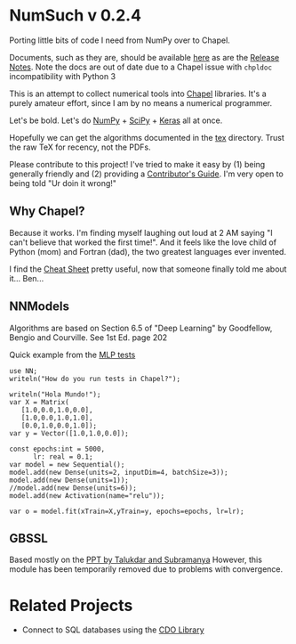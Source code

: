 # NumSuch v 0.2.4
Porting little bits of code I need from NumPy over to Chapel.

Documents, such as they are, should be available [here](https://buddha314.github.io/numsuch/) as are the
[Release Notes](RELEASE.md).  Note the docs are out of date due to a Chapel issue with `chpldoc` incompatibility with Python 3

This is an attempt to collect numerical tools into [Chapel](https://github.com/chapel-lang/chapel) libraries.
It's a purely amateur effort, since I am by no means a numerical programmer.

Let's be bold.  Let's do [NumPy](https://github.com/numpy/numpy) + [SciPy](https://github.com/scipy/scipy) + [Keras](https://keras.io/) all at once.

Hopefully we can get the algorithms documented in the [tex](tex/) directory.  Trust the raw TeX for recency, not the PDFs.

Please contribute to this project!  I've tried to make it easy by (1) being generally friendly and
(2) providing a [Contributor's Guide](CONTRIBUTING.md).  I'm very open to being told "Ur doin it wrong!"

## Why Chapel?

Because it works. I'm finding myself laughing out loud at 2 AM saying "I can't believe that worked the first time!".  And it feels like the love child of Python (mom) and Fortran (dad), the two greatest languages
ever invented.

I find the [Cheat Sheet](http://chapel.cray.com/docs/master/_downloads/quickReference.pdf) pretty useful, now that someone finally told me about it... Ben...

## NNModels

Algorithms are based on Section 6.5 of "Deep Learning" by Goodfellow, Bengio and Courville.  See 1st Ed. page 202

Quick example from the [MLP tests](test/mlp-test.chpl)

```
use NN;
writeln("How do you run tests in Chapel?");

writeln("Hola Mundo!");
var X = Matrix(
   [1.0,0.0,1.0,0.0],
   [1.0,0.0,1.0,1.0],
   [0.0,1.0,0.0,1.0]);
var y = Vector([1.0,1.0,0.0]);

const epochs:int = 5000,
      lr: real = 0.1;
var model = new Sequential();
model.add(new Dense(units=2, inputDim=4, batchSize=3));
model.add(new Dense(units=1));
//model.add(new Dense(units=6));
model.add(new Activation(name="relu"));

var o = model.fit(xTrain=X,yTrain=y, epochs=epochs, lr=lr);
```

## GBSSL

Based mostly on the [PPT by Talukdar and Subramanya](http://graph-ssl.wdfiles.com/local--files/blog%3A_start/graph_ssl_acl12_tutorial_slides_final.pdf)  However, this module has been temporarily removed due to problems with convergence.

# Related Projects

* Connect to SQL databases using the [CDO Library](https://github.com/marcoscleison/cdo)
